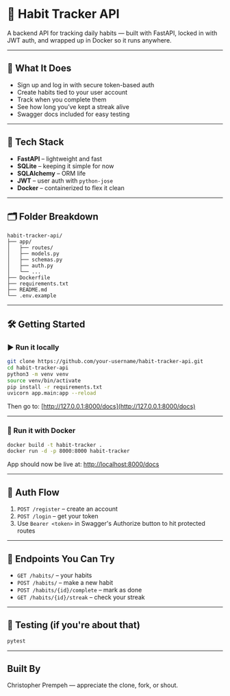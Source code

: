 # 🧱 Habit Tracker API

A backend API for tracking daily habits — built with FastAPI, locked in with JWT auth, and wrapped up in Docker so it runs anywhere.

---

## 🚀 What It Does

- Sign up and log in with secure token-based auth
- Create habits tied to your user account
- Track when you complete them
- See how long you’ve kept a streak alive
- Swagger docs included for easy testing

---

## 🧰 Tech Stack

- **FastAPI** – lightweight and fast
- **SQLite** – keeping it simple for now
- **SQLAlchemy** – ORM life
- **JWT** – user auth with `python-jose`
- **Docker** – containerized to flex it clean

---

## 🗂 Folder Breakdown

```
habit-tracker-api/
├── app/
│   ├── routes/
│   ├── models.py
│   ├── schemas.py
│   ├── auth.py
│   └── ...
├── Dockerfile
├── requirements.txt
├── README.md
└── .env.example
```

---

## 🛠 Getting Started

### ▶️ Run it locally

```bash
git clone https://github.com/your-username/habit-tracker-api.git
cd habit-tracker-api
python3 -m venv venv
source venv/bin/activate
pip install -r requirements.txt
uvicorn app.main:app --reload
```

Then go to: [http://127.0.0.1:8000/docs](http://127.0.0.1:8000/docs)

---

### 🐳 Run it with Docker

```bash
docker build -t habit-tracker .
docker run -d -p 8000:8000 habit-tracker
```

App should now be live at: [http://localhost:8000/docs](http://localhost:8000/docs)

---

## 🔐 Auth Flow

1. `POST /register` – create an account  
2. `POST /login` – get your token  
3. Use `Bearer <token>` in Swagger's Authorize button to hit protected routes

---

## 📌 Endpoints You Can Try

- `GET /habits/` – your habits
- `POST /habits/` – make a new habit
- `POST /habits/{id}/complete` – mark as done
- `GET /habits/{id}/streak` – check your streak

---

## 🧪 Testing (if you're about that)

```bash
pytest
```

---

## Built By

Christopher Prempeh — appreciate the clone, fork, or shout.